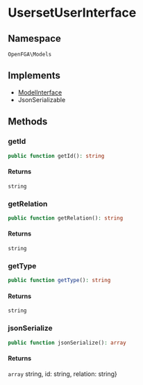 # UsersetUserInterface


## Namespace
`OpenFGA\Models`

## Implements
* [ModelInterface](Models/ModelInterface.md)
* JsonSerializable

## Methods
### getId


```php
public function getId(): string
```



#### Returns
`string` 

### getRelation


```php
public function getRelation(): string
```



#### Returns
`string` 

### getType


```php
public function getType(): string
```



#### Returns
`string` 

### jsonSerialize


```php
public function jsonSerialize(): array
```



#### Returns
`array` string, id: string, relation: string}

